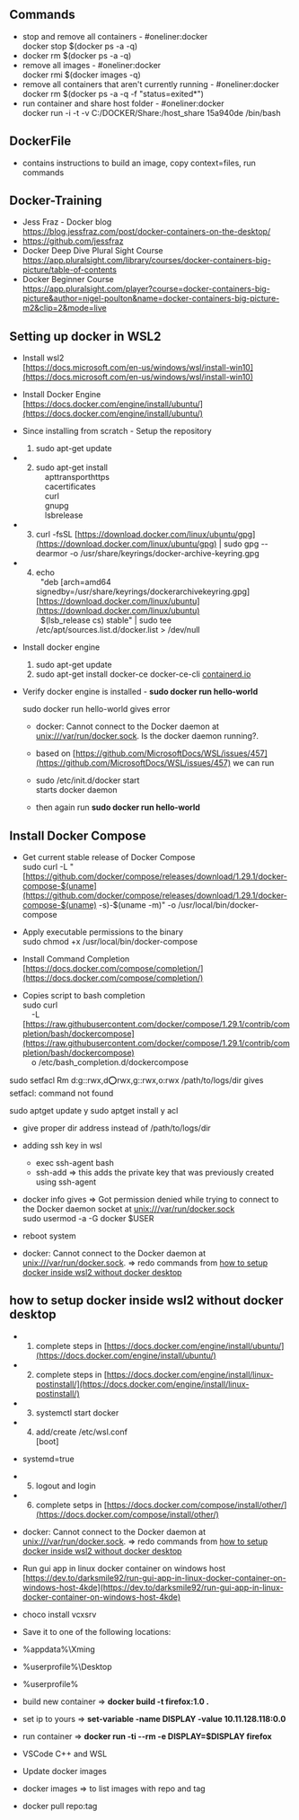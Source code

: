 ## Commands

- stop and remove all containers - #oneliner:docker  
    docker stop $(docker ps -a -q)
- docker rm $(docker ps -a -q)
- remove all images - #oneliner:docker  
    docker rmi $(docker images -q)
- remove all containers that aren't currently running - #oneliner:docker  
    docker rm $(docker ps -a -q -f "status=exited*")
- run container and share host folder - #oneliner:docker  
    docker run -i -t -v C:/DOCKER/Share:/host_share 15a940de /bin/bash

## DockerFile

- contains instructions to build an image, copy context=files, run commands

## Docker-Training

- Jess Fraz - Docker blog  
    https://blog.jessfraz.com/post/docker-containers-on-the-desktop/
- https://github.com/jessfraz
- Docker Deep Dive Plural Sight Course  
    https://app.pluralsight.com/library/courses/docker-containers-big-picture/table-of-contents
- Docker Beginner Course  
    https://app.pluralsight.com/player?course=docker-containers-big-picture&author=nigel-poulton&name=docker-containers-big-picture-m2&clip=2&mode=live

## Setting up docker in WSL2

- Install wsl2  
    [https://docs.microsoft.com/en-us/windows/wsl/install-win10](https://docs.microsoft.com/en-us/windows/wsl/install-win10)
- Install Docker Engine  
    [https://docs.docker.com/engine/install/ubuntu/](https://docs.docker.com/engine/install/ubuntu/)

- Since installing from scratch - Setup the repository  
    1. sudo apt-get update

- 2. sudo apt-get install \
     apttransporthttps \
     cacertificates \
     curl \
     gnupg \
     lsbrelease

- 3. curl -fsSL [https://download.docker.com/linux/ubuntu/gpg](https://download.docker.com/linux/ubuntu/gpg) | sudo gpg --dearmor -o /usr/share/keyrings/docker-archive-keyring.gpg

- 4. echo \
   "deb [arch=amd64 signedby=/usr/share/keyrings/dockerarchivekeyring.gpg] [https://download.docker.com/linux/ubuntu](https://download.docker.com/linux/ubuntu) \
   $(lsb_release cs) stable" | sudo tee /etc/apt/sources.list.d/docker.list > /dev/null

- Install docker engine  
    1. sudo apt-get update	
    2. sudo apt-get install docker-ce docker-ce-cli [containerd.io](http://containerd.io/)

- Verify docker engine is installed - **sudo docker run hello-world**

	sudo docker run hello-world gives error

	- docker: Cannot connect to the Docker daemon at [unix:///var/run/docker.sock](unix:///var/run/docker.sock). Is the docker daemon running?.
	- based on [https://github.com/MicrosoftDocs/WSL/issues/457](https://github.com/MicrosoftDocs/WSL/issues/457) we can run 
	
	- sudo /etc/init.d/docker start  
	    starts docker daemon
	- then again run **sudo docker run hello-world**
	
## Install Docker Compose

- Get current stable release of Docker Compose  
    sudo curl -L "[https://github.com/docker/compose/releases/download/1.29.1/docker-compose-$(uname](https://github.com/docker/compose/releases/download/1.29.1/docker-compose-$(uname) -s)-$(uname -m)" -o /usr/local/bin/docker-compose
- Apply executable permissions to the binary  
    sudo chmod +x /usr/local/bin/docker-compose
- Install Command Completion  
    [https://docs.docker.com/compose/completion/](https://docs.docker.com/compose/completion/)

- Copies script to bash completion  
    sudo curl \
     -L [https://raw.githubusercontent.com/docker/compose/1.29.1/contrib/completion/bash/dockercompose](https://raw.githubusercontent.com/docker/compose/1.29.1/contrib/completion/bash/dockercompose) \
     o /etc/bash_completion.d/dockercompose

 sudo setfacl Rm d:g::rwx,d:o:rwx,g::rwx,o:rwx /path/to/logs/dir gives setfacl: command not found

 sudo aptget update y
 sudo aptget install y acl
- give proper dir address instead of /path/to/logs/dir

- adding ssh key in wsl

	- exec ssh-agent bash
	- ssh-add => this adds the private key that was previously created using ssh-agent

- docker info gives => Got permission denied while trying to connect to the Docker daemon socket at [unix:///var/run/docker.sock](unix:///var/run/docker.sock)  
    sudo usermod -a -G docker $USER
- reboot system

- docker: Cannot connect to the Docker daemon at [unix:///var/run/docker.sock](unix:///var/run/docker.sock). => redo commands from [how to setup docker inside wsl2 without docker desktop](https://workflowy.com/#/dd524c74c3c9) 

## how to setup docker inside wsl2 without docker desktop

- 1. complete steps in [https://docs.docker.com/engine/install/ubuntu/](https://docs.docker.com/engine/install/ubuntu/)
- 2. complete steps in [https://docs.docker.com/engine/install/linux-postinstall/](https://docs.docker.com/engine/install/linux-postinstall/)
- 3. systemctl start docker
- 4. add/create /etc/wsl.conf  
    [boot]
- systemd=true
- 5. logout and login
- 6. complete setps in [https://docs.docker.com/compose/install/other/](https://docs.docker.com/compose/install/other/)

- docker: Cannot connect to the Docker daemon at [unix:///var/run/docker.sock](unix:///var/run/docker.sock). => redo commands from [how to setup docker inside wsl2 without docker desktop](https://workflowy.com/#/dd524c74c3c9) 

- Run gui app in linux docker container on windows host  
    [https://dev.to/darksmile92/run-gui-app-in-linux-docker-container-on-windows-host-4kde](https://dev.to/darksmile92/run-gui-app-in-linux-docker-container-on-windows-host-4kde)

- choco install vcxsrv

- Save it to one of the following locations:

- %appdata%\Xming
- %userprofile%\Desktop
- %userprofile%

- build new container => **docker build -t firefox:1.0 .**
- set ip to yours => **set-variable -name DISPLAY -value 10.11.128.118:0.0**
- run container => **docker run -ti --rm -e DISPLAY=$DISPLAY firefox**

- VSCode C++ and WSL
- Update docker images

- docker images => to list images with repo and tag
- docker pull repo:tag